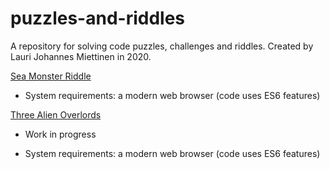 # puzzles-and-riddles
A repository for solving code puzzles, challenges and riddles. Created by Lauri Johannes Miettinen in 2020.

[Sea Monster Riddle](sea-monster-riddle)

- System requirements: a modern web browser (code uses ES6 features)

[Three Alien Overlords](three-alien-overlords)

- Work in progress

- System requirements: a modern web browser (code uses ES6 features)